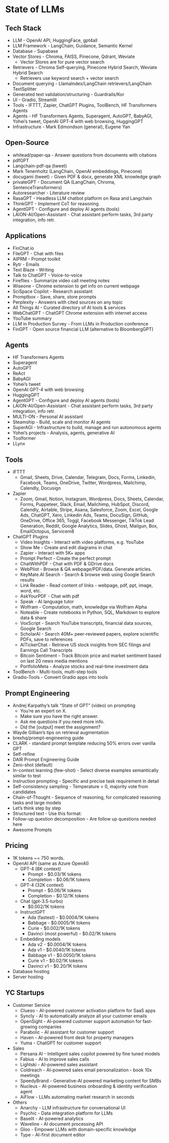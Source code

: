 # State of LLMs

## Tech Stack
- LLM - OpenAI API, HuggingFace, gpt4all
- LLM Framework - LangChain, Guidance, Semantic Kernel
- Database - Supabase
- Vector Stores - Chroma, FAISS, Pinecone, Qdrant, Weviate
  - Vector Stores are for pure vector search
- Retrievers - Chroma Self-querying, Pinecone Hybrid Search, Weviate Hybrid Search
  - Retrievers use keyword search + vector search
- Document querying - LlamaIndex/LangChain retrievers/LangChain TextSplitter
- Generated text validation/structuring - Guardrails/Kor
- UI - Gradio, Streamlit
- Tools - IFTTT, Zapier, ChatGPT Plugins, ToolBench, HF Transformers Agents
- Agents - HF Transformers Agents, Superagent, AutoGPT, BabyAGI, Yohei’s tweet, OpenAI GPT-4 with web browsing, HuggingGPT
- Infrastructure - Mark Edmondson (general), Eugene Yan

## Open-Source
- whitead/paper-qa - Answer questions from documents with citations
- pdfGPT
- Langchain-pdf-qa (tweet)
- Mark Tenenholtz (LangChain, OpenAI embeddings, Pinecone)
- docugami (tweet) - Given PDF & docx, generate XML knowledge graph
- privateGPT - Document QA (LangChain, Chroma, SentenceTransformers)
- Autoresearcher - Literature review
- RasaGPT - Headless LLM chatbot platform on Rasa and Langchain
- ThinkGPT - Implement CoT for reasoning
- AgentGPT - Configure and deploy AI agents (tools)
- LAION-AI/Open-Assistant - Chat assistant perform tasks, 3rd party integration, info retr.

## Applications
- FinChat.io
- FileGPT - Chat with files
- AIPRM - Prompt toolkit
- Rytr - Emails
- Text Blaze - Writing
- Talk to ChatGPT - Voice-to-voice
- Fireflies - Summarize video call meeting notes
- Wiseone - Chrome extension to get info on current webpage
- SciSpace Copilot - Research assistant
- Promptbox - Save, share, store prompts
- Perplexity - Answers with cited sources on any topic
- All Things AI - Curated directory of AI tools & services
- WebChatGPT - ChatGPT Chrome extension with internet access
- YouTube summary
- LLM in Production Survey - From LLMs in Production conference
- FinGPT - Open source financial LLM (alternative to BloombergGPT)

## Agents
- HF Transformers Agents
- Superagent
- AutoGPT
- ReAct
- BabyAGI
- Yohei’s tweet
- OpenAI GPT-4 with web browsing
- HuggingGPT
- AgentGPT - Configure and deploy AI agents (tools)
- LAION-AI/Open-Assistant - Chat assistant perform tasks, 3rd party integration, info retr.
- MULTI-ON - Personal AI assistant
- Steamship - Build, scale and monitor AI agents
- SuperAGI - Infrastructure to build, manage and run autonomous agents
- Yohei’s projects - Analysis, agents, generative AI
- Toolformer
- LLynx

## Tools
- IFTTT
  - Gmail, Sheets, Drive, Calendar, Telegram, Docs, Forms, Linkedin, Facebook, Teams, OneDrive, Twitter, Wordpress, Mailchimp, Calendly, Docusign
- Zapier
  - Zoom, Gmail, Notion, Instagram, Wordpress, Docs, Sheets, Calendar, Forms, Puppeteer, Slack, Email, Mailchimp, HubSpot, Discord, Calendly, Airtable, Stripe, Asana, Salesforce, Zoom, Excel, Google Ads, ChatGPT, Xero, Linkedin Ads, Teams, DocuSign, GitHub, OneDrive, Office 365, Toggl, Facebook Messenger, TikTok Lead Generation, Reddit, Google Analytics, Slides, Ghost, Mailgun, Box, EmailOctopus, Servicem8
- ChatGPT Plugins
  - Video Insights - Interact with video platforms, e.g. YouTube
  - Show Me - Create and edit diagrams in chat
  - Zapier - Interact with 5K+ apps
  - Prompt Perfect - Create the perfect prompt
  - ChatWithPDF - Chat with PDF & GDrive docs
  - WebPilot - Browse & QA webpage/PDF/data. Generate articles.
  - KeyMate.AI Search - Search & browse web using Google Search results
  - Link Reader - Read content of links - webpage, pdf, ppt, image, word, etc.
  - AskYourPDF - Chat with pdf
  - Speak - AI language tutor
  - Wolfram - Computation, math, knowledge via Wolfram Alpha
  - Noteable - Create notebooks in Python, SQL, Markdown to explore data & share
  - VoxScript - Search YouTube transcripts, financial data sources, Google Search
  - ScholarAI - Search 40M+ peer-reviewed papers, explore scientific PDFs, save to references
  - AITickerChat - Retrieve US stock insights from SEC filings and Earnings Call Transcripts
  - Bitcoin Sentiment - Track Bitcoin price and market sentiment based on last 20 news media mentions
  - PortfolioMeta - Analyze stocks and real-time investment data
- ToolBench - Multi-tools, multi-step tools
- Gradio-Tools - Convert Gradio apps into tools

## Prompt Engineering
- Andrej Karpathy’s talk “State of GPT” (video) on prompting
  - You’re an expert on X.
  - Make sure you have the right answer.
  - Ask me questions if you need more info.
  - Did the [output] meet the assignment?
- Wayde Gilliam’s tips on retrieval augmentation
- brexhq/prompt-engineering guide
- CLARK - standard prompt template reducing 50% errors over vanilla GPT
- Self-refine
- DAIR Prompt Engineering Guide
- Zero-shot (default)
- In-context learning (few-shot) - Select diverse examples semantically similar to test
- Instruction prompting - Specific and precise task requirement in detail
- Self-consistency sampling - Temperature > 0, majority vote from candidates
- Chain-of-Thought - Sequence of reasoning, for complicated reasoning tasks and large models
- Let’s think step by step
- Structured text - Use this format:
- Follow-up question decomposition - Are follow up questions needed here
- Awesome Prompts

## Pricing
- 1K tokens ~= 750 words.
- OpenAI API (same as Azure OpenAI)
  - GPT-4 (8K context)
    - Prompt - $0.03/1K tokens
    - Completion - $0.06/1K tokens
  - GPT-4 (32K context)
    - Prompt - $0.06/1K tokens
    - Completion - $0.12/1K tokens
  - Chat (gpt-3.5-turbo)
    - $0.002/1K tokens
  - InstructGPT
    - Ada (fastest) - $0.0004/1K tokens
    - Babbage - $0.0005/1K tokens
    - Curie - $0.002/1K tokens
    - Davinci (most powerful) - $0.02/1K tokens
  - Embedding models
    - Ada v2 - $0.0004/1K tokens
    - Ada v1 - $0.0040/1K tokens
    - Babbage v1 - $0.0050/1K tokens
    - Curie v1 - $0.02/1K tokens
    - Davinci v1 - $0.20/1K tokens
- Database hosting
- Server hosting

## YC Startups
- Customer Service
  - Clueso - AI-powered customer activation platform for SaaS apps
  - Syncly - AI to automatically analyze all your customer emails
  - OpenSight - AI-powered customer support automation for fast-growing companies
  - Parabolic - AI assistant for customer support
  - Haven - AI-powered front desk for property managers
  - Yuma - ChatGPT for customer support
- Sales
  - Persana AI - Intelligent sales copilot powered by fine tuned models
  - Fabius - AI to improve sales calls
  - Lightski - AI-powered sales assistant
  - Coldreach - AI-powered sales email personalization - book 10x meetings
  - SpeedyBrand - Generative-AI powered marketing content for SMBs
  - Nucleus - AI-powered business onboarding & identity verification agent
  - AiFlow - LLMs automating market research in seconds
- Others
  - Anarchy - LLM infrastructure for conversational UI
  - Psychic - Data integration platform for LLMs
  - Baselit - AI-powered analytics
  - Waveline - AI document processing API
  - Gloo - Empower LLMs with domain-specific knowledge
  - Type - AI-first document editor